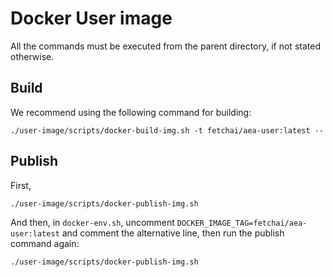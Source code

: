 # Docker User image

All the commands must be executed from the parent directory, if not stated otherwise.

## Build

We recommend using the following command for building:

    ./user-image/scripts/docker-build-img.sh -t fetchai/aea-user:latest --

## Publish

First,

    ./user-image/scripts/docker-publish-img.sh

And then, in `docker-env.sh`, uncomment `DOCKER_IMAGE_TAG=fetchai/aea-user:latest` and comment the alternative line, then run the publish command again:

    ./user-image/scripts/docker-publish-img.sh
